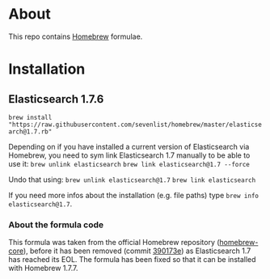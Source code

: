 # About
This repo contains [Homebrew](https://brew.sh/) formulae.

# Installation

## Elasticsearch 1.7.6
`brew install "https://raw.githubusercontent.com/sevenlist/homebrew/master/elasticsearch@1.7.rb"`

Depending on if you have installed a current version of Elasticsearch via Homebrew, you need to sym link Elasticsearch 1.7 manually to be able to use it:
`brew unlink elasticsearch`
`brew link elasticsearch@1.7 --force`

Undo that using:
`brew unlink elasticsearch@1.7`
`brew link elasticsearch`

If you need more infos about the installation (e.g. file paths) type `brew info elasticsearch@1.7`.

### About the formula code
This formula was taken from the official Homebrew repository ([homebrew-core](https://github.com/Homebrew/homebrew-core/)), before it has been removed (commit [390173e](https://github.com/Homebrew/homebrew-core/commit/390173e9035a2bb4b107930c11f07d31a204ea23)) as Elasticsearch 1.7 has reached its EOL. The formula has been fixed so that it can be installed with Homebrew 1.7.7.
